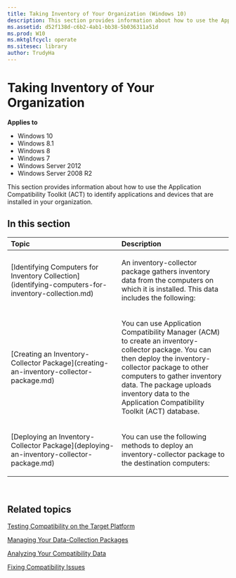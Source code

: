 ```yaml
---
title: Taking Inventory of Your Organization (Windows 10)
description: This section provides information about how to use the Application Compatibility Toolkit (ACT) to identify applications and devices that are installed in your organization.
ms.assetid: d52f138d-c6b2-4ab1-bb38-5b036311a51d
ms.prod: W10
ms.mktglfcycl: operate
ms.sitesec: library
author: TrudyHa
---
```


# Taking Inventory of Your Organization


**Applies to**

-   Windows 10
-   Windows 8.1
-   Windows 8
-   Windows 7
-   Windows Server 2012
-   Windows Server 2008 R2

This section provides information about how to use the Application Compatibility Toolkit (ACT) to identify applications and devices that are installed in your organization.

## In this section


<table>
<colgroup>
<col width="50%" />
<col width="50%" />
</colgroup>
<thead>
<tr class="header">
<th align="left">Topic</th>
<th align="left">Description</th>
</tr>
</thead>
<tbody>
<tr class="odd">
<td align="left"><p>[Identifying Computers for Inventory Collection](identifying-computers-for-inventory-collection.md)</p></td>
<td align="left"><p>An inventory-collector package gathers inventory data from the computers on which it is installed. This data includes the following:</p></td>
</tr>
<tr class="even">
<td align="left"><p>[Creating an Inventory-Collector Package](creating-an-inventory-collector-package.md)</p></td>
<td align="left"><p>You can use Application Compatibility Manager (ACM) to create an inventory-collector package. You can then deploy the inventory-collector package to other computers to gather inventory data. The package uploads inventory data to the Application Compatibility Toolkit (ACT) database.</p></td>
</tr>
<tr class="odd">
<td align="left"><p>[Deploying an Inventory-Collector Package](deploying-an-inventory-collector-package.md)</p></td>
<td align="left"><p>You can use the following methods to deploy an inventory-collector package to the destination computers:</p></td>
</tr>
</tbody>
</table>

 

## Related topics


[Testing Compatibility on the Target Platform](testing-compatibility-on-the-target-platform.md)

[Managing Your Data-Collection Packages](managing-your-data-collection-packages.md)

[Analyzing Your Compatibility Data](analyzing-your-compatibility-data.md)

[Fixing Compatibility Issues](fixing-compatibility-issues.md)

 

 





